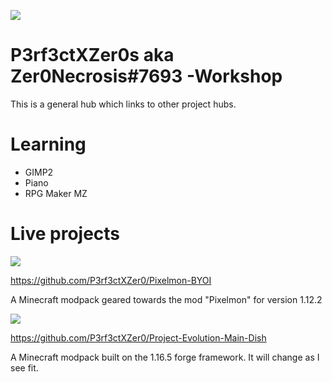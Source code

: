 ![](https://i.imgur.com/9G8BN5K.png)

# P3rf3ctXZer0s aka Zer0Necrosis#7693 -Workshop
This is a general hub which links to other project hubs.

# Learning

* GIMP2
* Piano
* RPG Maker MZ

# Live projects

![](https://i.imgur.com/oo1Wj7c.png)

https://github.com/P3rf3ctXZer0/Pixelmon-BYOI

A Minecraft modpack geared towards the mod "Pixelmon" for version 1.12.2

![](https://i.imgur.com/JHAd52X.png)

https://github.com/P3rf3ctXZer0/Project-Evolution-Main-Dish

A Minecraft modpack built on the 1.16.5 forge framework. It will change as I see fit.
